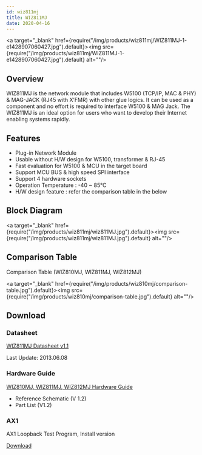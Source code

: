 ```yaml
---
id: wiz811mj
title: WIZ811MJ
date: 2020-04-16
---
```


<a target="_blank" href={require("/img/products/wiz811mj/WIZ811MJ-1-e1428907060427.jpg").default}><img src={require("/img/products/wiz811mj/WIZ811MJ-1-e1428907060427.jpg").default} alt=""/></a>

## Overview

WIZ811MJ is the network module that includes W5100 (TCP/IP, MAC & PHY) & MAG-JACK (RJ45 with X’FMR) with other glue logics. It can be used as a component and no effort is required to interface W5100 & MAG Jack. The WIZ811MJ is an ideal option for users who want to develop their Internet enabling systems rapidly.

## Features

- Plug-in Network Module
- Usable without H/W design for W5100, transformer & RJ-45
- Fast evaluation for W5100 & MCU in the target board
- Support MCU BUS & high speed SPI interface
- Support 4 hardware sockets
- Operation Temperature : -40 ~ 85℃
- H/W design feature : refer the comparison table in the below

## Block Diagram

<a target="_blank" href={require("/img/products/wiz811mj/wiz811MJ.jpg").default}><img src={require("/img/products/wiz811mj/wiz811MJ.jpg").default} alt=""/></a>

## Comparison Table

Comparison Table (WIZ810MJ, WIZ811MJ, WIZ812MJ)

<a target="_blank" href={require("/img/products/wiz810mj/comparison-table.jpg").default}><img src={require("/img/products/wiz810mj/comparison-table.jpg").default} alt=""/></a>

## Download

### Datasheet

<a href="/img/products/wiz811mj/WIZ811MJ_DS_V120E.pdf" target="_blank">WIZ811MJ Datasheet v1.1</a>

Last Update: 2013.06.08

### Hardware Guide

<a href="/img/products/wiz810mj/WIZ8xx_MJ_Hardware.zip" target="_blank">WIZ810MJ, WIZ811MJ, WIZ812MJ Hardware Guide</a>

- Reference Schematic (V 1.2)
- Part List (V1.2)

### AX1

AX1 Loopback Test Program, Install version

<a href="/img/products/wiz820io/AX1.zip" target="_blank">Download</a>

